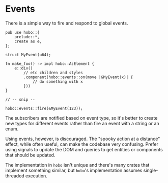 # Events

There is a simple way to fire and respond to global events.

```rust,noplaypen
pub use hobo::{
    prelude::*,
    create as e,
};

struct MyEvent(u64);

fn make_foo() -> impl hobo::AsElement {
    e::div()
        // etc children and styles
        .component(hobo::events::on(move |&MyEvent(x)| {
            // do something with x
        }))
}

// -- snip --

hobo::events::fire(&MyEvent(123));
```

The subscribers are notified based on event type, so it's better to create new types for different events rather than fire an event with a string or an enum.

Using events, however, is discouraged. The "spooky action at a distance" effect, while often useful, can make the codebase very confusing. Prefer using signals to update the DOM and queries to get entities or components that should be updated.

The implementation in `hobo` isn't unique and there's many crates that implement something similar, but `hobo`'s implementation assumes single-threaded execution.

